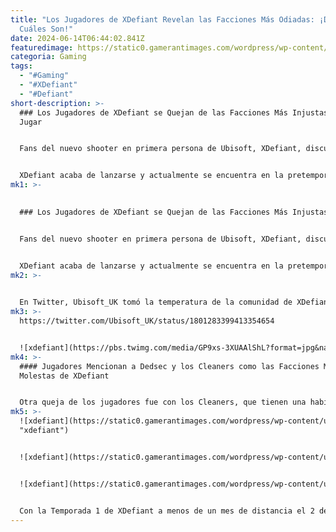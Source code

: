 ```yaml
---
title: "Los Jugadores de XDefiant Revelan las Facciones Más Odiadas: ¡Descubre
  Cuáles Son!"
date: 2024-06-14T06:44:02.841Z
featuredimage: https://static0.gamerantimages.com/wordpress/wp-content/uploads/2024/06/xdefiant-cleaners-1.jpg?q=70&fit=contain&w=1140&h=&dpr=1
categoria: Gaming
tags:
  - "#Gaming"
  - "#XDefiant"
  - "#Defiant"
short-description: >-
  ### Los Jugadores de XDefiant se Quejan de las Facciones Más Injustas para
  Jugar


  Fans del nuevo shooter en primera persona de Ubisoft, XDefiant, discuten sobre las habilidades de facciones más injustas contra las que jugar. XDefiant se lanzó el mes pasado y es el competidor largamente esperado de Ubisoft para Call of Duty. Los jugadores pueden elegir entre cinco facciones disponibles, cada una proveniente de una de las populares franquicias de Ubisoft, con un total de diez habilidades diferentes para usar en los cinco modos de juego del juego.


  XDefiant acaba de lanzarse y actualmente se encuentra en la pretemporada. Sin embargo, eso no ha impedido que Ubisoft revele la primera temporada del juego en su evento Ubisoft Forward hace unos días. El 2 de julio, la Temporada 1 de XDefiant presentará una nueva facción para jugar, GSK, de otro popular juego multijugador de Ub
mk1: >-
  

  ### Los Jugadores de XDefiant se Quejan de las Facciones Más Injustas para Jugar


  Fans del nuevo shooter en primera persona de Ubisoft, XDefiant, discuten sobre las habilidades de facciones más injustas contra las que jugar. XDefiant se lanzó el mes pasado y es el competidor largamente esperado de Ubisoft para Call of Duty. Los jugadores pueden elegir entre cinco facciones disponibles, cada una proveniente de una de las populares franquicias de Ubisoft, con un total de diez habilidades diferentes para usar en los cinco modos de juego del juego.


  XDefiant acaba de lanzarse y actualmente se encuentra en la pretemporada. Sin embargo, eso no ha impedido que Ubisoft revele la primera temporada del juego en su evento Ubisoft Forward hace unos días. El 2 de julio, la Temporada 1 de XDefiant presentará una nueva facción para jugar, GSK, de otro popular juego multijugador de Ubisoft, Rainbow Six Siege. Clubhouse, Daytona y Rockefeller son los nuevos mapas de la Temporada 1, cada uno se activará en diferentes momentos a lo largo de los tres meses de duración de la temporada. La actualización de la Temporada 1 también añadirá tres armas gratuitas y el emocionante nuevo modo de juego Captura la Bandera.
mk2: >-
  

  En Twitter, Ubisoft_UK tomó la temperatura de la comunidad de XDefiant, preguntando cuáles de las cinco facciones de lanzamiento son las más molestas para enfrentar. Sorprendentemente, solo se mencionaron dos de las facciones: los Cleaners de The Division y Dedsec de Watch Dogs. Con los Dedsec, los jugadores se quejaron de la habilidad Spiderbot de la facción, que despliega un pequeño bot similar a una araña que busca a los oponentes y los inmoviliza durante varios segundos. Un jugador se encontró con una pesadilla de partida clasificada en la que el equipo contrario usaba cuatro Spiderbots a la vez.
mk3: >-
  https://twitter.com/Ubisoft_UK/status/1801283399413354654


  ![xdefiant](https://pbs.twimg.com/media/GP9xs-3XUAAlShL?format=jpg&name=small "xdefiant")
mk4: >-
  #### Jugadores Mencionan a Dedsec y los Cleaners como las Facciones Más
  Molestas de XDefiant


  Otra queja de los jugadores fue con los Cleaners, que tienen una habilidad pasiva que convierte todas sus balas en rondas incendiarias que causan daño con el tiempo, sin importar el arma. El jugador expresó que esta pasiva parece injusta y sugirió hacer que las rondas incendiarias sean una habilidad limitada en lugar del Dron Incinerador de la facción, que consideran poco potente. Es importante notar que, aunque las Rondas Incendiarias pasivas de los Cleaners pueden parecer una ventaja injusta, se contrarresta con un alcance de daño reducido. Es sorprendente que nadie mencionara el Blitz Shield de los Ghost Recon Phantoms, o cualquiera de las poderosas habilidades de Echelon de Splinter Cell que permiten a los jugadores volverse invisibles o ver a los oponentes a través de las paredes.
mk5: >-
  ![xdefiant](https://static0.gamerantimages.com/wordpress/wp-content/uploads/2024/05/xdefiant-double-weapon-xp-2.jpg?q=49&fit=contain&w=750&h=415&dpr=2
  "xdefiant")


  ![xdefiant](https://static0.gamerantimages.com/wordpress/wp-content/uploads/2024/05/xdefiant-new-features.jpg?q=49&fit=contain&w=750&h=415&dpr=2 "xdefiant")


  ![xdefiant](https://static0.gamerantimages.com/wordpress/wp-content/uploads/2024/05/xdefiant-mark-rubin-advice.jpg?q=49&fit=contain&w=750&h=415&dpr=2 "xdefiant")


  Con la Temporada 1 de XDefiant a menos de un mes de distancia el 2 de julio, Ubisoft aún no ha revelado oficialmente el conjunto exacto de habilidades que traerá la facción GSK del equipo Rainbow. Sin embargo, juzgando por el tráiler, parece que el escudo flash de Blitz de Siege será una de ellas. Rainbow Six Siege sin duda servirá como una fuente de ideas para nuevas facciones y habilidades que Ubisoft puede traer a XDefiant en el futuro. Los fans de XDefiant deberían esperar aprender más sobre el kit de GSK, y si sus habilidades causarán tantos dolores de cabeza como los Cleaners o Dedsec, durante el XDebrief de XDefiant el 1 de julio.
---
```

